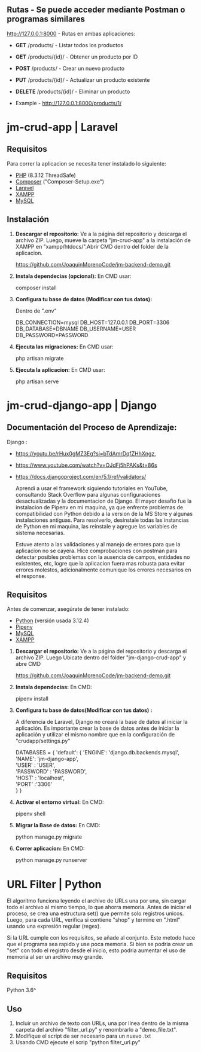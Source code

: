 ## Rutas - Se puede acceder mediante Postman o programas similares

http://127.0.0.1:8000 - Rutas en ambas aplicaciones:

- **GET** /products/ - Listar todos los productos
- **GET** /products/{id}/ - Obtener un producto por ID
- **POST** /products/ - Crear un nuevo producto
- **PUT** /products/{id}/ - Actualizar un producto existente
- **DELETE** /products/{id}/ - Eliminar un producto

- Example - http://127.0.0.1:8000/products/1/
# jm-crud-app | Laravel

## Requisitos

Para correr la aplicacion se necesita tener instalado lo siguiente:

- [PHP](https://www.php.net/downloads) (8.3.12 ThreadSafe)
- [Composer](https://getcomposer.org/download/) ("Composer-Setup.exe")
- [Laravel](https://laravel.com/docs/installation)
- [XAMPP](https://www.apachefriends.org/index.html)
- [MySQL](https://www.mysql.com/downloads/)  

## Instalación

1. **Descargar el repositorio:**
Ve a la página del repositorio y descarga el archivo ZIP. Luego, mueve la carpeta "jm-crud-app" a la instalación de XAMPP en "xampp/htdocs/".Abrir CMD dentro del folder de la aplicacion.
   
   https://github.com/JoaquinMorenoCode/jm-backend-demo.git

2. **Instala dependecias (opcional):**
   En CMD usar:

   composer install

3. **Configura tu base de datos (Modificar con tus datos):**

    Dentro de ".env"

    DB_CONNECTION=mysql
    DB_HOST=127.0.0.1
    DB_PORT=3306
    DB_DATABASE=DBNAME
    DB_USERNAME=USER
    DB_PASSWORD=PASSWORD

4. **Ejecuta las migraciones:**
    En CMD usar:

    php artisan migrate

5. **Ejecuta la aplicacion:**
    En CMD usar:

    php artisan serve

# jm-crud-django-app | Django

## Documentación del Proceso de Aprendizaje:

 Django :  
- https://youtu.be/rHux0gMZ3Eg?si=bTdAmrDqfZHhXngz,
- https://www.youtube.com/watch?v=OJdFj5hPAKs&t=86s
- https://docs.djangoproject.com/en/5.1/ref/validators/

    Aprendi a usar el framework siguiendo tutoriales en YouTube, consultando Stack Overflow para algunas configuraciones desactualizadas y la documentacion de Django. 
    El mayor desafio fue la instalacion de Pipenv en mi maquina, ya que enfrente problemas de compatibilidad con Python debido a la version de la MS Store y algunas
    instalaciones antiguas. Para resolverlo, desinstale todas las instancias de Python en mi maquina, las reinstale y agregue las variables de sistema necesarias.
    
    Estuve atento a las validaciones y al manejo de errores para que la aplicacion no se cayera. Hice comprobaciones con postman para detectar posibles problemas 
    con la ausencia de campos, entidades no existentes, etc, logre que la aplicacion fuera mas robusta para evitar errores molestos, adicionalmente comunique los errores
     necesarios en el response.


## Requisitos

Antes de comenzar, asegúrate de tener instalado:

- [Python](https://www.python.org/downloads/) (versión usada 3.12.4)
- [Pipenv](https://pipenv.pypa.io/en/latest/#install-pep508) 
- [MySQL](https://www.mysql.com/downloads/)
- [XAMPP](https://www.apachefriends.org/index.html)


1. **Descargar el repositorio:**
   Ve a la página del repositorio y descarga el archivo ZIP. Luego Ubicate dentro del folder "jm-django-crud-app" y abre CMD
   
   https://github.com/JoaquinMorenoCode/jm-backend-demo.git

2. **Instala dependecias:**
    En CMD:

    pipenv install

3. **Configura tu base de datos(Modificar con tus datos) :**

    A diferencia de Laravel, Django no creará la base de datos al iniciar la aplicación. Es importante crear la base de datos antes de iniciar la aplicación y utilizar el mismo nombre que en la configuración de "crudapp/settings.py"

    DATABASES = {
    'default': {
        'ENGINE': 'django.db.backends.mysql', <br>
        'NAME': 'jm-django-app',<br>
        'USER' : 'USER',<br>
        'PASSWORD' : 'PASSWORD',<br>
        'HOST' : 'localhost',<br>
        'PORT' :'3306'<br>
    }
}

4. **Activar el entorno virtual:**
    En CMD:

    pipenv shell

5. **Migrar la Base de datos:**
    En CMD:

    python manage.py migrate   

5. **Correr aplicacion:**
    En CMD:

    python manage.py runserver   



# URL Filter | Python

El algoritmo funciona leyendo el archivo de URLs una por una, sin cargar todo el archivo al mismo tiempo, lo que ahorra memoria. Antes de iniciar el proceso, se crea una estructura set() que permite solo registros unicos. Luego, para cada URL, verifica si contiene "shop" y termine en ".html" usando una expresión regular (regex).

Si la URL cumple con los requisitos, se añade al conjunto. Este metodo hace que el programa sea rapido y use poca memoria. Si bien se podria crear un "set" con todo el registro desde el inicio, esto podria aumentar el uso de memoria al ser un archivo muy grande.

## Requisitos

Python 3.6^

## Uso

1. Incluir un archivo de texto con URLs, una por línea dentro de la misma carpeta del archivo "filter_url.py" y renombrarlo a "demo_file.txt".
2. Modifique el script de ser necesario para un nuevo .txt
3. Usando CMD ejecute el scrip "python filter_url.py"

 



